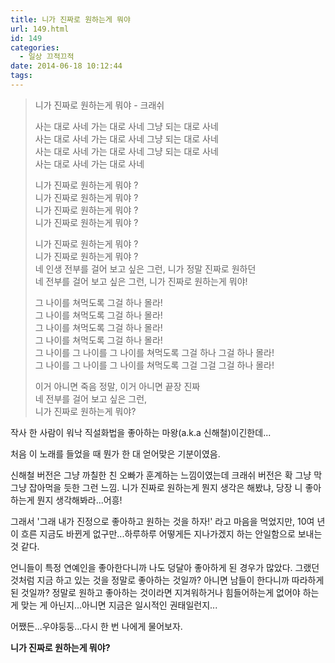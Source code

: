 ```yaml
---
title: 니가 진짜로 원하는게 뭐야
url: 149.html
id: 149
categories:
  - 일상 끄적끄적
date: 2014-06-18 10:12:44
tags:
---
```


> 니가 진짜로 원하는게 뭐야 \- 크래쉬
> 
> 사는 대로 사네 가는 대로 사네 그냥 되는 대로 사네  
> 사는 대로 사네 가는 대로 사네 그냥 되는 대로 사네  
> 사는 대로 사네 가는 대로 사네 그냥 되는 대로 사네  
> 사는 대로 사네 가는 대로 사네
> 
> 니가 진짜로 원하는게 뭐야 ?  
> 니가 진짜로 원하는게 뭐야 ?  
> 니가 진짜로 원하는게 뭐야 ?  
> 니가 진짜로 원하는게 뭐야 ?
> 
> 니가 진짜로 원하는게 뭐야 ?  
> 니가 진짜로 원하는게 뭐야 ?  
> 네 인생 전부를 걸어 보고 싶은 그런, 니가 정말 진짜로 원하던  
> 네 전부를 걸어 보고 싶은 그런, 니가 진짜로 원하는게 뭐야!
> 
> 그 나이를 쳐먹도록 그걸 하나 몰라!  
> 그 나이를 쳐먹도록 그걸 하나 몰라!  
> 그 나이를 쳐먹도록 그걸 하나 몰라!  
> 그 나이를 쳐먹도록 그걸 하나 몰라!  
> 그 나이를 그 나이를 그 나이를 쳐먹도록 그걸 하나 그걸 하나 몰라!  
> 그 나이를 그 나이를 그 나이를 쳐먹도록 그걸 그걸 그걸 하나 몰라!
> 
> 이거 아니면 죽음 정말, 이거 아니면 끝장 진짜  
> 네 전부를 걸어 보고 싶은 그런,  
> 니가 진짜로 원하는게 뭐야?

작사 한 사람이 워낙 직설화법을 좋아하는 마왕(a.k.a 신해철)이긴한데...

처음 이 노래를 들었을 때 뭔가 한 대 얻어맞은 기분이였음.

신해철 버전은 그냥 까칠한 친 오빠가 훈계하는 느낌이였는데 크래쉬 버전은 확 그냥 막 그냥 잡아먹을 듯한 그런 느낌. 니가 진짜로 원하는게 뭔지 생각은 해봤냐, 당장 니 좋아하는게 뭔지 생각해봐라...어흥!

그래서 '그래 내가 진정으로 좋아하고 원하는 것을 하자!' 라고 마음을 먹었지만, 10여 년이 흐른 지금도 바뀐게 없구만...하루하루 어떻게든 지나가겠지 하는 안일함으로 보내는 것 같다.

언니들이 특정 연예인을 좋아한다니까 나도 덩달아 좋아하게 된 경우가 많았다. 그랬던 것처럼 지금 하고 있는 것을 정말로 좋아하는 것일까? 아니면 남들이 한다니까 따라하게 된 것일까? 정말로 원하고 좋아하는 것이라면 지겨워하거나 힘들어하는게 없어야 하는게 맞는 게 아닌지...아니면 지금은 일시적인 권태일런지...

어쨌든...우야둥둥...다시 한 번 나에게 물어보자.

**니가 진짜로 원하는게 뭐야?**